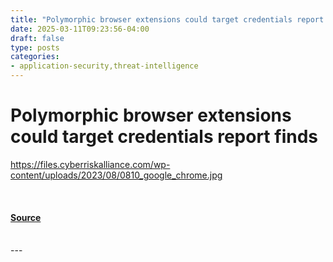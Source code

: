 ```yaml
---
title: "Polymorphic browser extensions could target credentials report finds"
date: 2025-03-11T09:23:56-04:00
draft: false
type: posts
categories: 
- application-security,threat-intelligence
---
```

# Polymorphic browser extensions could target credentials report finds
https://files.cyberriskalliance.com/wp-content/uploads/2023/08/0810_google_chrome.jpg
<br/>

<br/>


#### [Source](https://www.scworld.com/brief/polymorphic-browser-extensions-could-target-credentials-report-finds)

<br/>
---
